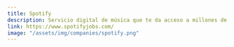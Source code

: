 ```yaml
---
title: Spotify
description: Servicio digital de música que te da acceso a millones de canciones
link: https://www.spotifyjobs.com/
image: "/assets/img/companies/spotify.png"
---
```

